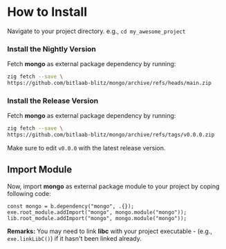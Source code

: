 # How to Install

Navigate to your project directory. e.g., `cd my_awesome_project`

### Install the Nightly Version

Fetch **mongo** as external package dependency by running:

```sh
zig fetch --save \
https://github.com/bitlaab-blitz/mongo/archive/refs/heads/main.zip
```

### Install the Release Version

Fetch **mongo** as external package dependency by running:

```sh
zig fetch --save \
https://github.com/bitlaab-blitz/mongo/archive/refs/tags/v0.0.0.zip
```

Make sure to edit `v0.0.0` with the latest release version.

## Import Module

Now, import **mongo** as external package module to your project by coping following code:

```zig title="build.zig"
const mongo = b.dependency("mongo", .{});
exe.root_module.addImport("mongo", mongo.module("mongo"));
lib.root_module.addImport("mongo", mongo.module("mongo"));
```

**Remarks:** You may need to link **libc** with your project executable - (e.g., `exe.linkLibC()`) if it hasn't been linked already.
